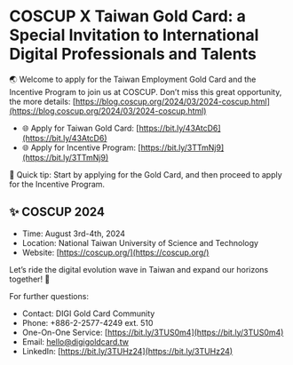 # COSCUP X Taiwan Gold Card: a Special Invitation to International Digital Professionals and Talents

🌏 Welcome to apply for the Taiwan Employment Gold Card and the Incentive Program to join us at COSCUP. Don’t miss this great opportunity, the more details: [https://blog.coscup.org/2024/03/2024-coscup.html](https://blog.coscup.org/2024/03/2024-coscup.html)

- 🌐 Apply for Taiwan Gold Card: [https://bit.ly/43AtcD6](https://bit.ly/43AtcD6)
- 🌐 Apply for Incentive Program: [https://bit.ly/3TTmNj9](https://bit.ly/3TTmNj9)

🚨 Quick tip: Start by applying for the Gold Card, and then proceed to apply for the Incentive Program.

## ✨ COSCUP 2024

- Time: August 3rd-4th, 2024
- Location: National Taiwan University of Science and Technology
- Website: [https://coscup.org/](https://coscup.org/)

Let’s ride the digital evolution wave in Taiwan and expand our horizons together! 🚀

For further questions:

- Contact: DIGI Gold Card Community
- Phone: +886-2-2577-4249 ext. 510
- One-On-One Service: [https://bit.ly/3TUS0m4](https://bit.ly/3TUS0m4)
- Email: [hello@digigoldcard.tw](mailto:hello@digigoldcard.tw)
- LinkedIn: [https://bit.ly/3TUHz24](https://bit.ly/3TUHz24)
